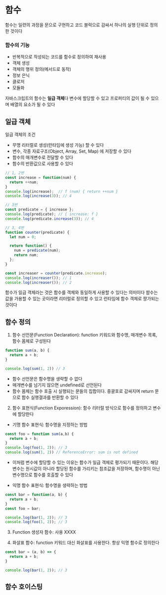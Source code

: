 # 함수

함수는 일련의 과정을 문으로 구현하고 코드 블럭으로 감싸서 하나의 실행 단위로 정의한 것이다

### 함수의 기능
- 반복적으로 작성되는 코드를 함수로 정의하여 재사용
- 객체 생성
- 객체의 행위 정의(메서드로 동작)
- 정보 은닉
- 클로저
- 모듈화

자바스크립트의 함수는 **일급 객체**다
변수에 할당할 수 있고 프로퍼티의 값이 될 수 있으며 배열의 요소가 될 수 있다


## 일급 객체

일급 객체의 조건
- 무명 리터럴로 생성(런타임에 생성 가능) 할 수 있다
- 변수, 각종 자료구조(Object, Array, Set, Map) 에 저장할 수 있다
- 함수의 매개변수로 전달할 수 있다
- 함수의 반환값으로 사용할 수 있다
```js
// 1, 2번
const increase = function(num) {
  return ++num;
}
console.log(increase);  // f (num) { return ++num }
console.log(increase(3)); // 4

// 3번
const predicate = { increase };
console.log(predicate); // { increase: f }
console.log(predicate.increase(3)); // 4

// 3, 4번
function counter(predicate) {
  let num = 0;

  return function() {
    num = predicate(num);
    return num;
  };
}

const increaser = counter(predicate.increase);
console.log(increaser()); // 1
console.log(increaser()); // 2
```

함수가 일급 객체라는 것은 함수를 객체와 동일하게 사용할 수 있다는 의미이다
햠수는 값을 가용할 수 있는 곳이라면 리터럴로 정의할 수 있고 런타임에 함수 객체로 퍙가되는 것이다


## 함수 정의

1. 함수 선언문(Function Declaration): function 키워드와 함수명, 매개변수 목록, 함수 몸체로 구성된다
```js
function sum(a, b) {
  return a + b;
}

console.log(sum(1, 2)) // 3
```
- 함수 선언문은 함수명을 생략할 수 없다
- 매개변수를 넘기지 않으면 undefined로 선언된다
- 함수 몸체는 함수 호출 시 실행되는 문들의 집합이다. 중괄호로 감싸지며 return 문으로 함수 실행결과를 반환할 수 있다


2. 함수 표현식(Function Exporession): 함수 리터럴 방식으로 함수를 정의하고 변수에 할당한다

- 기명 함수 표현식: 함수명을 지정하는 방법
```js
const foo = function sum(a,b) {
  return a + b;
}
console.log(foo(1, 2)); // 3
console.log(sum(1, 2)) // ReferenceError: sum is not defined
```
  - 이처럼 변수에 할당할 수 있는 이유는 함수가 일급 객체로 평가되기 때문이다. 해당 변수는 원시값이 아니라 할당된 함수를 가리키는 참조값을 저장하며, 함수명이 아닌 변수명으로 함수를 호출할 수 있다

- 익명 함수 표현식: 함수명을 생략하는 방법
```js
const bar = function(a, b) {
  return a + b;
}
const foo = bar;

console.log(bar(1, 2)); // 3
console.log(foo(1, 2)); // 3
```

3. Function 생성자 함수: 사용 XXXX

4. 화살표 함수: function 키워드 대신 화살표를 사용한다. 항상 익명 함수로 정의한다
```js
const bar = (a, b) => {
  return a + b;
}

console.log(bar(1, 2)); // 3
```


## 함수 호이스팅